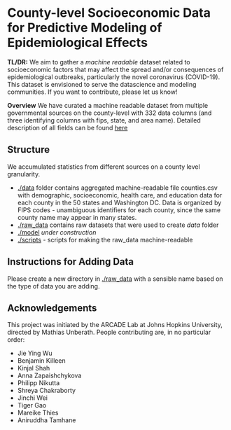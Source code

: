 # County-level Socioeconomic Data for Predictive Modeling of Epidemiological Effects

**TL/DR:** We aim to gather a *machine readable* dataset related to socioeconomic factors that may affect the spread and/or consequences of epidemiological outbreaks, particularly the novel coronavirus (COVID-19). This dataset is envisioned to serve the datascience and modeling communities. If you want to contribute, please let us know!

**Overview** 
We have curated a machine readable dataset from multiple governmental sources on the county-level with 332 data columns (and three identifying columns with fips, state, and area name). Detailed description of all fields can be found [here](https://github.com/JieYingWu/COVID-19_US_County-level_Summaries/tree/master/data)

## Structure

We accumulated statistics from different sources on a county level granularity.
- [./data](https://github.com/JieYingWu/COVID-19_US_County-level_Summaries/tree/master/data) folder contains aggregated machine-readable file counties.csv with demographic, socioeconomic, health care, and education data for each county in the 50 states and Washington DC. Data is organized by FIPS codes - unambiguous identifiers for each county, since the same county name may appear in many states.
-  [./raw_data](https://github.com/JieYingWu/COVID-19_US_County-level_Summaries/tree/master/raw_data) contains raw datasets that were used to create *data* folder
- [./model](https://github.com/JieYingWu/COVID-19_US_County-level_Summaries/tree/master/model) *under construction*
- [./scripts](https://github.com/JieYingWu/COVID-19_US_County-level_Summaries/tree/master/scripts) - scripts for making the raw_data machine-readable

## Instructions for Adding Data

Please create a new directory in [./raw_data](https://github.com/JieYingWu/disease_spread/raw_data)
with a sensible name based on the type of data you are adding.

## Acknowledgements
This project was initiated by the ARCADE Lab at Johns Hopkins University, directed by Mathias Unberath. People contributing are, in no particular order:
* Jie Ying Wu
* Benjamin Killeen
* Kinjal Shah
* Anna Zapaishchykova
* Philipp Nikutta
* Shreya Chakraborty
* Jinchi Wei
* Tiger Gao
* Mareike Thies
* Aniruddha Tamhane
